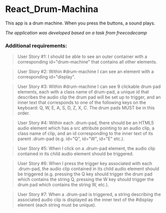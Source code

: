 # React_Drum-Machina

This app is a drum machine. When you press the buttons, a sound plays.

_The application was developed based on a task from freecodecamp_

### Additional requirements:

>User Story #1: I should be able to see an outer container with a corresponding id="drum-machine" that contains all other elements.

>User Story #2: Within #drum-machine I can see an element with a corresponding id="display".

>User Story #3: Within #drum-machine I can see 9 clickable drum pad elements, each with a class name of drum-pad, a unique id that describes the audio clip the drum pad will be set up to trigger, and an inner text that corresponds to one of the following keys on the keyboard: Q, W, E, A, S, D, Z, X, C. The drum pads MUST be in this order.

>User Story #4: Within each .drum-pad, there should be an HTML5 audio element which has a src attribute pointing to an audio clip, a class name of clip, and an id corresponding to the inner text of its parent .drum-pad (e.g. id="Q", id="W", id="E" etc.).

>User Story #5: When I click on a .drum-pad element, the audio clip contained in its child audio element should be triggered.

>User Story #6: When I press the trigger key associated with each .drum-pad, the audio clip contained in its child audio element should be triggered (e.g. pressing the Q key should trigger the drum pad which contains the string Q, pressing the W key should trigger the drum pad which contains the string W, etc.).

>User Story #7: When a .drum-pad is triggered, a string describing the associated audio clip is displayed as the inner text of the #display element (each string must be unique).